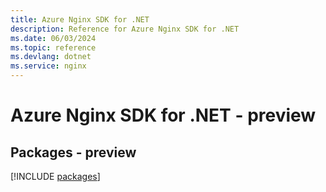 ```yaml
---
title: Azure Nginx SDK for .NET
description: Reference for Azure Nginx SDK for .NET
ms.date: 06/03/2024
ms.topic: reference
ms.devlang: dotnet
ms.service: nginx
---
```

# Azure Nginx SDK for .NET - preview
## Packages - preview
[!INCLUDE [packages](nginx-index.md)]